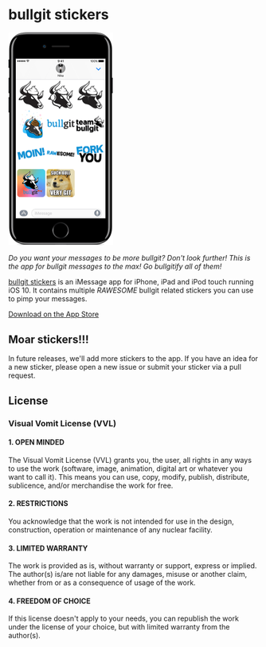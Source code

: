 <!-- twitter: @bullgit -->

# bullgit stickers

<img src="https://raw.githubusercontent.com/bullgit/stickers/master/docs/images/iphone.png" alt="bullgit stickers" width="210">

_Do you want your messages to be more bullgit? Don't look further! This is the app for bullgit messages to the max! Go bullgitify all of them!_

[bullgit stickers](https://bullg.it/stickers) is an iMessage app for iPhone, iPad and iPod touch running iOS 10. It contains multiple *RAWESOME* bullgit related stickers you can use to pimp your messages.

[Download on the App Store](https://appstore.com/bullgit-stickers)

## Moar stickers!!!

In future releases, we'll add more stickers to the app. If you have an idea for a new sticker, please open a new issue or submit your sticker via a pull request.

## License

### Visual Vomit License (VVL)

#### 1. OPEN MINDED

The Visual Vomit License (VVL) grants you, the user, all rights in any ways to use the work (software, image, animation, digital art or whatever you want to call it). This means you can use, copy, modify, publish, distribute, sublicence, and/or merchandise the work for free.

#### 2. RESTRICTIONS

You acknowledge that the work is not intended for use in the design, construction, operation or maintenance of any nuclear facility.

#### 3. LIMITED WARRANTY

The work is provided as is, without warranty or support, express or implied. The author(s) is/are not liable for any damages, misuse or another claim, whether from or as a consequence of usage of the work.

#### 4. FREEDOM OF CHOICE

If this license doesn't apply to your needs, you can republish the work under the license of your choice, but with limited warranty from the author(s).
